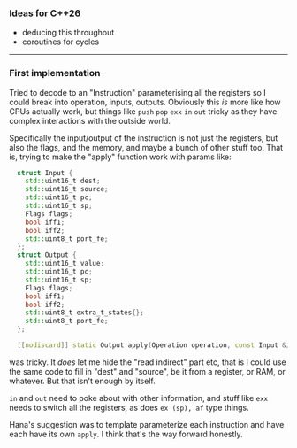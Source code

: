 ### Ideas for C++26
- deducing this throughout
- coroutines for cycles

---

### First implementation
Tried to decode to an "Instruction" parameterising all the registers so I could break into operation, inputs, outputs.
Obviously this _is_ more like how CPUs actually work, but things like `push` `pop` `exx` `in` `out` tricky as they
have complex interactions with the outside world.

Specifically the input/output of the instruction is not just the registers, but also the flags, and the memory, and
maybe a bunch of other stuff too. That is, trying to make the "apply" function work with params like:

```cpp
  struct Input {
    std::uint16_t dest;
    std::uint16_t source;
    std::uint16_t pc;
    std::uint16_t sp;
    Flags flags;
    bool iff1;
    bool iff2;
    std::uint8_t port_fe;
  };
  struct Output {
    std::uint16_t value;
    std::uint16_t pc;
    std::uint16_t sp;
    Flags flags;
    bool iff1;
    bool iff2;
    std::uint8_t extra_t_states{};
    std::uint8_t port_fe;
  };

  [[nodiscard]] static Output apply(Operation operation, const Input &input);
```

was tricky. It _does_ let me hide the "read indirect" part etc, that is I could use the same code to fill in "dest" and
"source", be it from a register, or RAM, or whatever. But that isn't enough by itself.

`in` and `out` need to poke about with other information, and stuff like `exx` needs to switch all the registers, as does
`ex (sp), af` type things.

Hana's suggestion was to template parameterize each instruction and have each have its own `apply`. I think that's the
way forward honestly.
